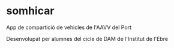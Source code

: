 # somhicar
App de compartició de vehicles de l'AAVV del Port

Desenvolupat per alumnes del cicle de DAM de l'Institut de l'Ebre
